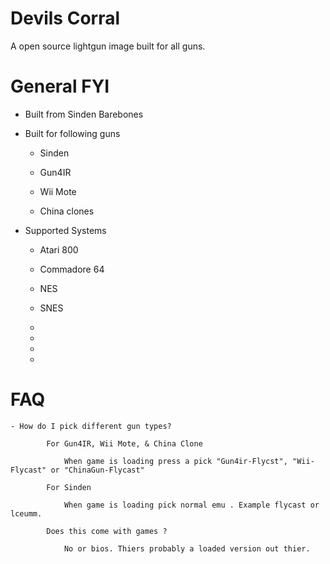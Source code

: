 # Devils Corral

A open source lightgun image built for all guns.

# General FYI

- Built from Sinden Barebones

- Built for following guns

    - Sinden
    
    - Gun4IR
    
    - Wii Mote
    
    - China clones
    
    
- Supported Systems

    - Atari 800
    
    - Commadore 64 
    
    - NES
    
    - SNES
    
    -
    
    -
    
    -
    
    -
       

   
# FAQ

    - How do I pick different gun types?
    
            For Gun4IR, Wii Mote, & China Clone
    
                When game is loading press a pick "Gun4ir-Flycst", "Wii-Flycast" or "ChinaGun-Flycast"
            
            For Sinden
            
                When game is loading pick normal emu . Example flycast or lceumm. 
                
            Does this come with games ?
            
                No or bios. Thiers probably a loaded version out thier.
                
            
            
           
